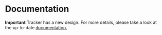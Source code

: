 # Documentation

**Important**
Tracker has a new design.
For more details, please take a look at the up-to-date [documentation.](https://khulnasoft-labs.github.io/tracker/latest)
